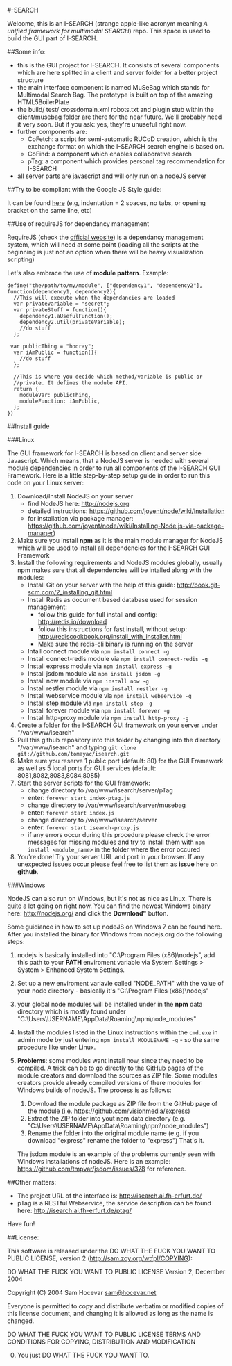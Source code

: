 #-SEARCH

Welcome, this is an I-SEARCH (strange apple-like acronym meaning *A unIfied framework for multimodal SEARCH*) repo.
This space is used to build the GUI part of I-SEARCH.


##Some info: 

- this is the GUI project for I-SEARCH. It consists of several components which are here
  splitted in a client and server folder for a better project structure 
- the main interface component is named MuSeBag which stands for Multimodal Search Bag. The
  prototype is built on top of the amazing HTML5BoilerPlate
- the build/ test/ crossdomain.xml robots.txt and plugin stub within the client/musebag folder are there for the near future.
  We'll probably need it very soon. But if you ask: yes, they're unuseful right
  now.
- further components are: 
   - CoFetch: a script for semi-automatic RUCoD creation, which is the exchange format
     on which the I-SEARCH search engine is based on.
   - CoFind: a component which enables collaborative search
   - pTag: a component which provides personal tag recommendation for I-SEARCH
- all server parts are javascript and will only run on a nodeJS server     



##Try to be compliant with the Google JS Style guide: 
  
It can be found [here](http://google-styleguide.googlecode.com/svn/trunk/javascriptguide.xml)
(e.g, indentation = 2 spaces, no tabs, or opening bracket on the same line, etc)

##Use of requireJS for dependancy management

RequireJS (check the [official website](http://requirejs.org)) is a dependancy management system, which will need at some point (loading all the scripts at the beginning is just not an option when there will be heavy visualization scripting)

Let's also embrace the use of **module pattern**. Example: 

    define("the/path/to/my/module", ["dependency1", "dependency2"],   function(dependency1, dependency2){
      //This will execute when the dependancies are loaded
      var privateVariable = "secret";
      var privateStuff = function(){
        dependency1.aUsefulFunction();
        dependency2.util(privateVariable);
        //do stuff
      };

     var publicThing = "hooray";
      var iAmPublic = function(){
        //do stuff
      };

      //This is where you decide which method/variable is public or
      //private. It defines the module API.
      return {
        moduleVar: publicThing, 
        moduleFunction: iAmPublic, 
      };
    })

##Install guide

###Linux 

The GUI framework for I-SEARCH is based on client and server side Javascript. Which means, that
a NodeJS server is needed with several module dependencies in order to run all components of the
I-SEARCH GUI Framework. Here is a little step-by-step setup guide in order to run this code on
your Linux server:

1. Download/Install NodeJS on your server
   - find NodeJS here: http://nodejs.org 
   - detailed instructions: https://github.com/joyent/node/wiki/Installation
   - for installation via package manager: https://github.com/joyent/node/wiki/Installing-Node.js-via-package-manager)
2. Make sure you install **npm** as it is the main module manager for NodeJS which will be used to
   install all dependencies for the I-SEARCH GUI Framework
3. Install the following requirements and NodeJS modules globally, usually npm makes sure that all dependencies
   will be intalled along with the modules: 
   - Install Git on your server with the help of this guide: http://book.git-scm.com/2_installing_git.html
   - Install Redis as document based database used for session management:
     - follow this guide for full install and config: http://redis.io/download
     - follow this instructions for fast install, without setup: http://rediscookbook.org/install_with_installer.html
     - Make sure the redis-cli binary is running on the server
   - Intall connect module via 
     `npm install connect -g`
   - Install connect-redis module via
     `npm install connect-redis -g`
   - Install express module via
     `npm install express -g`
   - Install jsdom module via
     `npm install jsdom -g`                
   - Install now module via
     `npm install now -g`
   - Install restler module via
     `npm install restler -g`
   - Install webservice module via
     `npm install webservice -g`
   - Install step module via
     `npm install step -g`
   - Install forever module via
     `npm install forever -g`  
   - Install http-proxy module via
     `npm install http-proxy -g`    
4. Create a folder for the I-SEARCH GUI framework on your server under "/var/www/isearch"
5. Pull this github repository into this folder by changing into the directory "/var/www/isearch" and typing
   `git clone git://github.com/tomayac/isearch.git`
6. Make sure you reserve 1 public port (default: 80) for the GUI Framework as well as 5 local ports for GUI services (default: 8081,8082,8083,8084,8085)
7. Start the server scripts for the GUI framework:
   - change directory to /var/www/isearch/server/pTag
   - enter: `forever start index-ptag.js`
   - change directory to /var/www/isearch/server/musebag
   - enter: `forever start index.js`
   - change directory to /var/www/isearch/server
   - enter: `forever start isearch-proxy.js`
   - if any errors occur during this procedure please check the error
     messages for missing modules and try to install them with `npm install <module_name>` in the folder
     where the error occured
9. You're done! Try your server URL and port in your browser.
   If any unexpected issues occur please feel free to list them as **issue** here on **github**.

###Windows
    
NodeJS can also run on Windows, but it's not as nice as Linux. There is quite a lot going on right now.
You can find the newest Windows binary here: http://nodejs.org/ and click the **Download"** button.

Some guidiance in how to set up nodeJS on Windows 7 can be found here. After you installed the binary
for Windows from nodejs.org do the following steps:

1. nodejs is basically installed into "C:\Program Files (x86)\nodejs", add this path to your **PATH** 
   enviroment variable via System Settings > System > Enhanced System Settings.
2. Set up a new enviroment variavle called "NODE_PATH" with the value of your node directory - basically 
   it's "C:\Program Files (x86)\nodejs"
3. your global node modules will be installed under in the **npm** data directory which is mostly found 
   under "C:\Users\USERNAME\AppData\Roaming\npm\node_modules"
4. Install the modules listed in the Linux instructions within the `cmd.exe` in admin mode by just 
   entering `npm install MODULENAME -g` - so the same procedure like under Linux.
5. **Problems**: some modules want install now, since they need to be compiled. A trick can be to go 
   directly to the GitHub pages of the module creators and download the sources as ZIP file. Some modules
   creators provide already compiled versions of there modules for Windows builds of nodeJS.
   The process is as follows:
   1. Download the module package as ZIP file from the GitHub page of the module (i.e. https://github.com/visionmedia/express)
   2. Extract the ZIP folder into yout npm data directory (e.g. "C:\Users\USERNAME\AppData\Roaming\npm\node_modules")
   3. Rename the folder into the original module name (e.g. if you download "express" rename the folder to "express")
   That's it.
     
   The jsdom module is an example of the problems currently seen with Windows installations of nodeJS.
   Here is an example: https://github.com/tmpvar/jsdom/issues/378 for reference. 
 

##Other matters:

- The project URL of the interface is: http://isearch.ai.fh-erfurt.de/ 
- pTag is a RESTful Webservice, the service description can be found here:
  http://isearch.ai.fh-erfurt.de/ptag/

Have fun!

##License:

This software is released under the DO WHAT THE FUCK YOU WANT TO PUBLIC LICENSE, version 2 (http://sam.zoy.org/wtfpl/COPYING):

DO WHAT THE FUCK YOU WANT TO PUBLIC LICENSE
Version 2, December 2004

Copyright (C) 2004 Sam Hocevar <sam@hocevar.net>

Everyone is permitted to copy and distribute verbatim or modified
copies of this license document, and changing it is allowed as long
as the name is changed.

DO WHAT THE FUCK YOU WANT TO PUBLIC LICENSE
TERMS AND CONDITIONS FOR COPYING, DISTRIBUTION AND MODIFICATION

0. You just DO WHAT THE FUCK YOU WANT TO.

